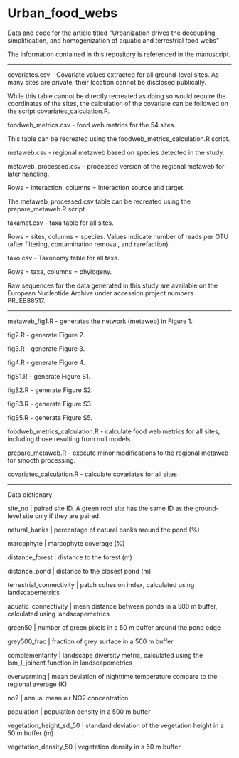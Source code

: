 # Urban_food_webs
Data and code for the article titled "Urbanization drives the decoupling,  simplification, and homogenization of aquatic and terrestrial food webs"

The information contained in this repository is referenced in the manuscript. 


*****************************************************

covariates.csv - Covariate values extracted for all ground-level sites. As many sites are private, their location cannot be disclosed publically.

While this table cannot be directly recreated as doing so would require the coordinates of the sites, the calculation of the covariate can be followed on the script covariates_calculation.R.



foodweb_metrics.csv - food web metrics for the 54 sites. 

This table can be recreated using the foodweb_metrics_calculation.R script.



metaweb.csv - regional metaweb based on species detected in the study. 

metaweb_processed.csv - processed version of the regional metaweb for later handling. 

Rows = interaction, columns = interaction source and target. 

The metaweb_processed.csv table can be recreated using the prepare_metaweb.R script. 



taxamat.csv - taxa table for all sites. 

Rows = sites, columns = species. Values indicate number of reads per OTU (after filtering, contamination removal, and rarefaction). 



taxo.csv - Taxonomy table for all taxa. 

Rows = taxa, columns = phylogeny. 



Raw sequences for the data generated in this study are available on the European Nucleotide Archive under accession project numbers PRJEB88517.

*****************************************************


metaweb_fig1.R - generates the network (metaweb) in Figure 1. 

fig2.R - generate Figure 2. 

fig3.R - generate Figure 3. 

fig4.R - generate Figure 4. 

figS1.R - generate Figure S1. 

figS2.R - generate Figure S2. 

figS3.R - generate Figure S3. 

figS5.R - generate Figure S5. 

foodweb_metrics_calculation.R - calculate food web metrics for all sites, including those resulting from null models.

prepare_metaweb.R - execute minor modifications to the regional metaweb for smooth processing. 

covariates_calculation.R - calculate covariates for all sites



*****************************************************

Data dictionary: 

site_no                   |  paired site ID. A green roof site has the same ID as the ground-level site only if they are paired. 

natural_banks             |  percentage of natural banks around the pond (%)

marcophyte                |  marcophyte coverage (%)

distance_forest           |  distance to the forest (m) 

distance_pond             |  distance to the closest pond (m) 

terrestrial_connectivity  |  patch cohesion index, calculated using landscapemetrics

aquatic_connectivity      |  mean distance between ponds in a 500 m buffer, calculated using landscapemetrics

green50                   |  number of green pixels in a 50 m buffer around the pond edge

grey500_frac              |  fraction of grey surface in a 500 m buffer

complementarity           |  landscape diversity metric, calculated using the lsm_l_joinent function in landscapemetrics

overwarming               |  mean deviation of nighttime temperature compare to the regional average (K)

no2                       |  annual mean air NO2 concentration 

population                |  population density in a 500 m buffer

vegetation_height_sd_50   |  standard deviation of the vegetation height in a 50 m buffer (m)

vegetation_density_50     |  vegetation density in a 50 m buffer 
